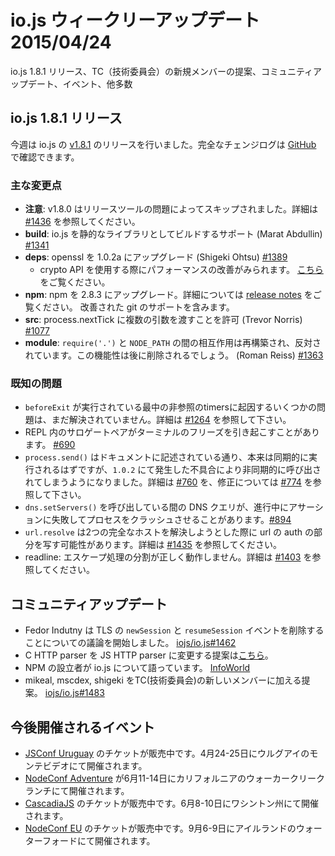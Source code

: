 # io.js ウィークリーアップデート 2015/04/24
io.js 1.8.1 リリース、TC（技術委員会）の新規メンバーの提案、コミュニティアップデート、イベント、他多数

<!--
# io.js 1.8.1 release
-->

## io.js 1.8.1 リリース

<!--
This week we had one io.js release [v1.8.1](https://iojs.org/dist/v1.8.1/), complete changelog can be found [on GitHub](https://github.com/iojs/io.js/blob/v1.x/CHANGELOG.md).
-->

今週は io.js の [v1.8.1](https://iojs.org/dist/v1.8.1/) のリリースを行いました。完全なチェンジログは [GitHub](https://github.com/iojs/io.js/blob/v1.x/CHANGELOG.md) で確認できます。

<!--
### Notable changes
-->

### 主な変更点

<!--
* **NOTICE**: Skipped v1.8.0 due to problems with release tooling.
  See [#1436](https://github.com/iojs/io.js/issues/1436) for details.
* **build**: Support for building io.js as a static library (Marat Abdullin) [#1341](https://github.com/iojs/io.js/pull/1341)
* **deps**: Upgrade openssl to 1.0.2a (Shigeki Ohtsu) [#1389](https://github.com/iojs/io.js/pull/1389)
  * Users should see performance improvements when using the crypto API.
  See [here](https://github.com/iojs/io.js/wiki/Crypto-Performance-Notes-for-OpenSSL-1.0.2a-on-iojs-v1.8.0)
  for details.
* **npm**: Upgrade npm to 2.8.3. See the [release notes](https://github.com/npm/npm/releases/tag/v2.8.3) for details. Includes improved git support.
* **src**: Allow multiple arguments to be passed to process.nextTick (Trevor Norris) [#1077](https://github.com/iojs/io.js/pull/1077)
* **module**: The interaction of `require('.')` with `NODE_PATH` has been restored and deprecated. This functionality
will be removed at a later point. (Roman Reiss) [#1363](https://github.com/iojs/io.js/pull/1363)
-->

* **注意**: v1.8.0 はリリースツールの問題によってスキップされました。詳細は [#1436](https://github.com/iojs/io.js/issues/1436) を参照してください。
* **build**: io.js を静的なライブラリとしてビルドするサポート (Marat Abdullin) [#1341](https://github.com/iojs/io.js/pull/1341)
* **deps**: openssl を 1.0.2a にアップグレード (Shigeki Ohtsu) [#1389](https://github.com/iojs/io.js/pull/1389)
  * crypto API を使用する際にパフォーマンスの改善がみられます。
  [こちら](https://github.com/iojs/io.js/wiki/Crypto-Performance-Notes-for-OpenSSL-1.0.2a-on-iojs-v1.8.0) をご覧ください。
* **npm**: npm を 2.8.3 にアップグレード。詳細については [release notes](https://github.com/npm/npm/releases/tag/v2.8.3) をご覧ください。 改善された git のサポートを含みます。
* **src**: process.nextTick に複数の引数を渡すことを許可 (Trevor Norris) [#1077](https://github.com/iojs/io.js/pull/1077)
* **module**: `require('.')` と `NODE_PATH` の間の相互作用は再構築され、反対されています。この機能性は後に削除されるでしょう。 (Roman Reiss) [#1363](https://github.com/iojs/io.js/pull/1363)



<!--
### Known issues
-->

### 既知の問題

<!--
* Some problems with unreferenced timers running during `beforeExit` are still to be resolved. See [#1264](https://github.com/iojs/io.js/issues/1264).
* Surrogate pair in REPL can freeze terminal [#690](https://github.com/iojs/io.js/issues/690)
* `process.send()` is not synchronous as the docs suggest, a regression introduced in 1.0.2, see [#760](https://github.com/iojs/io.js/issues/760) and fix in [#774](https://github.com/iojs/io.js/issues/774)
* Calling `dns.setServers()` while a DNS query is in progress can cause the process to crash on a failed assertion [#894](https://github.com/iojs/io.js/issues/894)
* `url.resolve` may transfer the auth portion of the url when resolving between two full hosts, see [#1435](https://github.com/iojs/io.js/issues/1435).
* readline: split escapes are processed incorrectly, see [#1403](https://github.com/iojs/io.js/issues/1403)
-->

* `beforeExit` が実行されている最中の非参照のtimersに起因するいくつかの問題は、まだ解決されていません。詳細は [#1264](https://github.com/iojs/io.js/issues/1264) を参照して下さい。
* REPL 内のサロゲートペアがターミナルのフリーズを引き起こすことがあります。 [#690](https://github.com/iojs/io.js/issues/690)
* `process.send()` はドキュメントに記述されている通り、本来は同期的に実行されるはずですが、`1.0.2` にて発生した不具合により非同期的に呼び出されてしまうようになりました。詳細は [#760](https://github.com/iojs/io.js/issues/760) を、修正については [#774](https://github.com/iojs/io.js/issues/774) を参照して下さい。
* `dns.setServers()` を呼び出している間の DNS クエリが、進行中にアサーションに失敗してプロセスをクラッシュさせることがあります。[#894](https://github.com/iojs/io.js/issues/894)
* `url.resolve` は2つの完全なホストを解決しようとした際に url の auth の部分を写す可能性があります。詳細は [#1435](https://github.com/iojs/io.js/issues/1435) を参照してください。
* readline: エスケープ処理の分割が正しく動作しません。詳細は [#1403](https://github.com/iojs/io.js/issues/1403) を参照してください。

<!--
### Community Updates
-->

## コミュニティアップデート

<!--
* Fedor Indutny opened discussion about removing TLS `newSession` and `resumeSession` event. [iojs/io.js#1462](https://github.com/iojs/io.js/issues/1462)
* Proposal to change the C HTTP parser JS HTTP parser [here](https://github.com/iojs/io.js/pull/1457)
* NPM founder talks about io.js at [InfoWorld](http://www.infoworld.com/article/2910594/node-js/npm-founder-foresees-merger-node-js-io-js.html)
* Proposal to add mikeal, mscdex, shigeki as new TC members. [iojs/io.js#1483](https://github.com/iojs/io.js/issues/1483#issuecomment-95128140)
-->

* Fedor Indutny は TLS の `newSession` と `resumeSession` イベントを削除することについての議論を開始しました。 [iojs/io.js#1462](https://github.com/iojs/io.js/issues/1462)
* C HTTP parser を JS HTTP parser に変更する提案は[こちら](https://github.com/iojs/io.js/pull/1457)。
* NPM の設立者が io.js について語っています。 [InfoWorld](http://www.infoworld.com/article/2910594/node-js/npm-founder-foresees-merger-node-js-io-js.html)
* mikeal, mscdex, shigeki をTC(技術委員会)の新しいメンバーに加える提案。 [iojs/io.js#1483](https://github.com/iojs/io.js/issues/1483#issuecomment-95128140)

<!--
### Upcoming Events
-->

## 今後開催されるイベント

<!--
* [JSConf Uruguay](http://jsconf.uy) tickets are on sale, April 24th & 25th at Montevideo, Uruguay
* [NodeConf Adventure](http://nodeconf.com/) tickets are on sale, June 11th - 14th at Walker Creek Ranch, CA
* [CascadiaJS](http://2015.cascadiajs.com/) tickets are on sale, July 8th - 10th at Washington State
* [NodeConf EU](http://nodeconf.eu/) tickets are on sale, September 6th - 9th at Waterford, Ireland
-->

* [JSConf Uruguay](http://jsconf.uy) のチケットが販売中です。4月24-25日にウルグアイのモンテビデオにて開催されます。
* [NodeConf Adventure](http://nodeconf.com/) が6月11-14日にカリフォルニアのウォーカークリークランチにて開催されます。
* [CascadiaJS](http://2015.cascadiajs.com/) のチケットが販売中です。6月8-10日にワシントン州にて開催されます。
* [NodeConf EU](http://nodeconf.eu/) のチケットが販売中です。9月6-9日にアイルランドのウォーターフォードにて開催されます。
